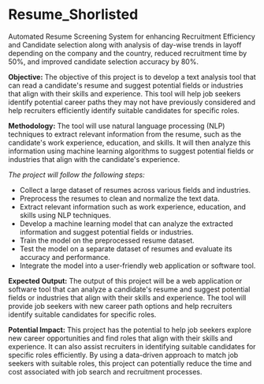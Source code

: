 # Resume_Shorlisted
Automated Resume Screening System for enhancing Recruitment Efficiency and Candidate selection along with analysis of day-wise trends in layoff depending on the company and the country, reduced recruitment time by 50%, and improved candidate selection accuracy by 80%.


**Objective:**
The objective of this project is to develop a text analysis tool that can read a candidate's resume and suggest potential fields or industries that align with their skills and experience. This tool will help job seekers identify potential career paths they may not have previously considered and help recruiters efficiently identify suitable candidates for specific roles.

**Methodology:**
The tool will use natural language processing (NLP) techniques to extract relevant information from the resume, such as the candidate's work experience, education, and skills. It will then analyze this information using machine learning algorithms to suggest potential fields or industries that align with the candidate's experience.

_The project will follow the following steps:_
- Collect a large dataset of resumes across various fields and industries.
- Preprocess the resumes to clean and normalize the text data.
- Extract relevant information such as work experience, education, and skills using NLP techniques.
- Develop a machine learning model that can analyze the extracted information and suggest potential fields or industries.
- Train the model on the preprocessed resume dataset.
- Test the model on a separate dataset of resumes and evaluate its accuracy and performance.
- Integrate the model into a user-friendly web application or software tool.

**Expected Output:**
The output of this project will be a web application or software tool that can analyze a candidate's resume and suggest potential fields or industries that align with their skills and experience. The tool will provide job seekers with new career path options and help recruiters identify suitable candidates for specific roles.

**Potential Impact:**
This project has the potential to help job seekers explore new career opportunities and find roles that align with their skills and experience. It can also assist recruiters in identifying suitable candidates for specific roles efficiently. By using a data-driven approach to match job seekers with suitable roles, this project can potentially reduce the time and cost associated with job search and recruitment processes.
